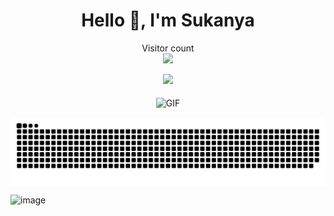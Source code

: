 <h1 align="center">Hello 👋, I'm Sukanya</h1>
<!-- <h3 align="center">Building and Shiping Cool StuffS!🚀</h3> -->

<p align="center"> 
  Visitor count<br>
  <img src="https://profile-counter.glitch.me/sukanya-codes/count.svg" />
</p>

<p align="center">
  <a align="center" href="https://github.com/sukanya-codes/readme-typing-svg"><img src="https://readme-typing-svg.herokuapp.com?&font=IBM+Plex+Sans&color=F72EE2&size=25&lines=Welcome+to+My+GitHub+Profile!👾;I'm+Building+Shiping+Cool+StuffS!🚀;" /></a>
</p>


<p align="center">
<img align="middle" alt="GIF" src="https://camo.githubusercontent.com/dd9b4a35c79a57583ccfc38c3512469e375ebae578f7a90aa020f57748a81dfc/68747470733a2f2f6d69722d73332d63646e2d63662e626568616e63652e6e65742f70726f6a6563745f6d6f64756c65732f68642f3232383733353133373131393831312e363230353437323462616630622e676966" />
</p>

<div align="center">
<!-- ![Contribution grid snake animation](https://raw.githubusercontent.com/platane/snk/output/github-contribution-grid-snake-dark.svg) -->
<img align="middle" alt="GIF" src="https://raw.githubusercontent.com/platane/snk/output/github-contribution-grid-snake-dark.svg" />
</div>

<p align="center">
 
![image](https://user-images.githubusercontent.com/61057666/169029838-74df663d-2e62-4d77-bdff-b43f7d63f00f.png)

</p>
